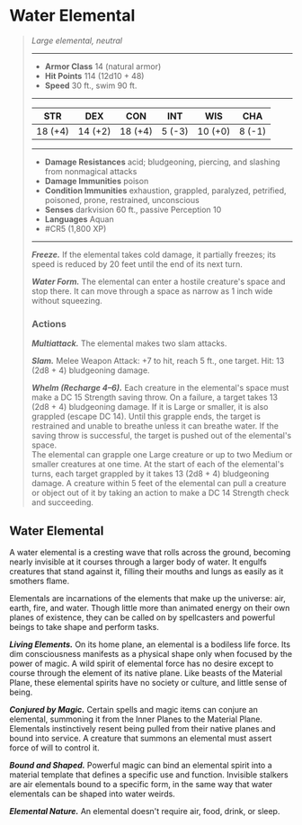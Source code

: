# Water Elemental
>*Large elemental, neutral*
>___
>- **Armor Class** 14 (natural armor)
>- **Hit Points** 114 (12d10 + 48)
>- **Speed** 30 ft., swim 90 ft.
>___
>|STR|DEX|CON|INT|WIS|CHA|
>|:---:|:---:|:---:|:---:|:---:|:---:|
>|18 (+4)|14 (+2)|18 (+4)|5 (-3)|10 (+0)|8 (-1)|
>___
>- **Damage Resistances** acid; bludgeoning, piercing, and slashing from nonmagical attacks
>- **Damage Immunities** poison
>- **Condition Immunities** exhaustion, grappled, paralyzed, petrified, poisoned, prone, restrained, unconscious
>- **Senses** darkvision 60 ft., passive Perception 10
>- **Languages** Aquan
>- #CR5 (1,800 XP)
>___
>***Freeze.*** If the elemental takes cold damage, it partially freezes; its speed is reduced by 20 feet until the end of its next turn.  
>
>***Water Form.*** The elemental can enter a hostile creature's space and stop there. It can move through a space as narrow as 1 inch wide without squeezing.  
>
>### Actions
>***Multiattack.*** The elemental makes two slam attacks.  
>
>***Slam.*** Melee Weapon Attack: +7 to hit, reach 5 ft., one target. Hit: 13 (2d8 + 4) bludgeoning damage.  
>
>***Whelm (Recharge 4–6).*** Each creature in the elemental's space must make a DC 15 Strength saving throw. On a failure, a target takes 13 (2d8 + 4) bludgeoning damage. If it is Large or smaller, it is also grappled (escape DC 14). Until this grapple ends, the target is restrained and unable to breathe unless it can breathe water. If the saving throw is successful, the target is pushed out of the elemental's space.  
>The elemental can grapple one Large creature or up to two Medium or smaller creatures at one time. At the start of each of the elemental's turns, each target grappled by it takes 13 (2d8 + 4) bludgeoning damage. A creature within 5 feet of the elemental can pull a creature or object out of it by taking an action to make a DC 14 Strength check and succeeding.

## Water Elemental

A water elemental is a cresting wave that rolls across the ground, becoming nearly invisible at it courses through a larger body of water. It engulfs creatures that stand against it, filling their mouths and lungs as easily as it smothers flame.

Elementals are incarnations of the elements that make up the universe: air, earth, fire, and water. Though little more than animated energy on their own planes of existence, they can be called on by spellcasters and powerful beings to take shape and perform tasks.

***Living Elements.*** On its home plane, an elemental is a bodiless life force. Its dim consciousness manifests as a physical shape only when focused by the power of magic. A wild spirit of elemental force has no desire except to course through the element of its native plane. Like beasts of the Material Plane, these elemental spirits have no society or culture, and little sense of being.

***Conjured by Magic.*** Certain spells and magic items can conjure an elemental, summoning it from the Inner Planes to the Material Plane. Elementals instinctively resent being pulled from their native planes and bound into service. A creature that summons an elemental must assert force of will to control it.

***Bound and Shaped.*** Powerful magic can bind an elemental spirit into a material template that defines a specific use and function. Invisible stalkers are air elementals bound to a specific form, in the same way that water elementals can be shaped into water weirds.

***Elemental Nature.*** An elemental doesn't require air, food, drink, or sleep.